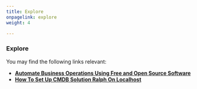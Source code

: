 ```yaml
---
title: Explore
onpagelink: explore
weight: 4

---
```


### **Explore**

You may find the following links relevant:

*   **[Automate Business Operations Using Free and Open Source Software](https://blog.containerize.com/2020/08/27/automate-business-operations-using-open-source-software/)**
*   **[How To Set Up CMDB Solution Ralph On Localhost](https://blog.containerize.com/2021/06/11/how-to-set-up-cmdb-solution-ralph-on-localhost/)**

